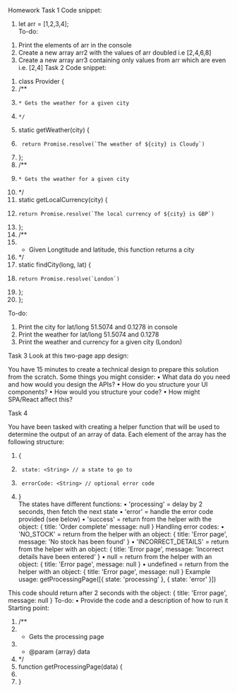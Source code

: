Homework
Task 1 
Code snippet:
1.	let arr = [1,2,3,4];  
To-do:
1)	Print the elements of arr in the console
2)	Create a new array arr2 with the values of arr doubled i.e [2,4,6,8]
3)	Create a new array arr3 containing only values from arr which are even i.e. [2,4]
Task 2
Code snippet:
1.	class Provider {  
2.	  /** 
3.	   * Gets the weather for a given city 
4.	   */  
5.	  static getWeather(city) {  
6.	    return Promise.resolve(`The weather of ${city} is Cloudy`)  
7.	  };  
8.	  /** 
9.	   * Gets the weather for a given city 
10.	   */  
11.	  static getLocalCurrency(city) {  
12.	    return Promise.resolve(`The local currency of ${city} is GBP`)  
13.	  };  
14.	  /** 
15.	   * Given Longtitude and latitude, this function returns a city 
16.	   */  
17.	  static findCity(long, lat) {  
18.	    return Promise.resolve(`London`)  
19.	  };  
20.	};  

To-do:
1)	Print the city for lat/long 51.5074 and 0.1278 in console
2)	Print the weather for lat/long 51.5074 and 0.1278
3)	Print the weather and currency for a given city (London)

Task 3
Look at this two-page app design:


 
You have 15 minutes to create a technical design to prepare this solution from the scratch. Some things you might consider:
•	What data do you need and how would you design the APIs?
•	How do you structure your UI components?
•	How would you structure your code?
•	How might SPA/React affect this?

Task 4

You have been tasked with creating a helper function that will be used to determine the output of an array of data.
Each element of the array has the following structure:

1.	{  
2.	    state: <String> // a state to go to  
3.	    errorCode: <String> // optional error code  
4.	}  
The states have different functions:
•	'processing' = delay by 2 seconds, then fetch the next state
•	'error' = handle the error code provided (see below)
•	'success' = return from the helper with the object: { title: 'Order complete' message: null }
Handling error codes:
•	'NO_STOCK' = return from the helper with an object: { title: 'Error page', message: 'No stock has been found' }
•	'INCORRECT_DETAILS' = return from the helper with an object: { title: 'Error page', message: 'Incorrect details have been entered' }
•	null = return from the helper with an object: { title: 'Error page', message: null }
•	undefined = return from the helper with an object: { title: 'Error page', message: null }
Example usage:
 getProcessingPage([{ state: 'processing' }, { state: 'error' }])

This code should return after 2 seconds with the object: { title: 'Error page', message: null }
To-do:
•	Provide the code and a description of how to run it
Starting point:
1.	/** 
2.	 * Gets the processing page 
3.	 * @param {array} data  
4.	 */  
5.	function getProcessingPage(data) {  
6.	  
7.	}  

